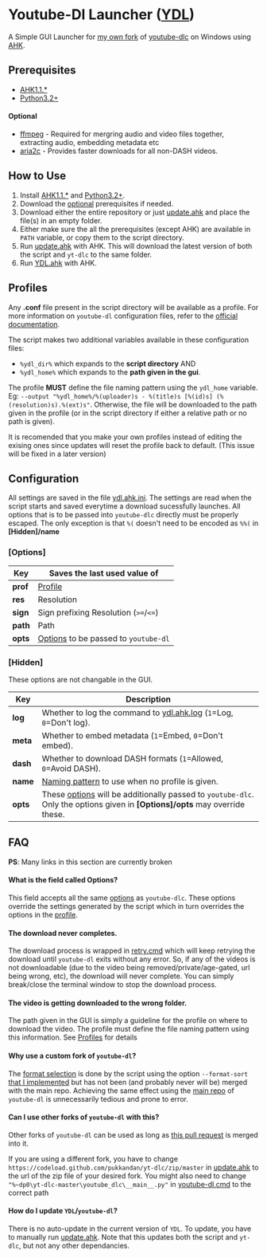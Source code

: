 # Youtube-Dl Launcher ([YDL](https://github.com/pukkandan/ydl#ydl))

A Simple GUI Launcher for [my own fork](https://github.com/pukkandan/yt-dlc) of [youtube-dlc](https://github.com/blackjack4494/yt-dlc) on Windows using [AHK](https://www.autohotkey.com).

## Prerequisites

* [AHK1.1.\*](https://www.autohotkey.com/download/)
* [Python3.2+](https://www.python.org/downloads/windows/)

#### Optional
* [ffmpeg](https://www.gyan.dev/ffmpeg/builds/) - Required for mergring audio and video files together, extracting audio, embedding metadata etc
* [aria2c](https://github.com/aria2/aria2/releases) - Provides faster downloads for all non-DASH videos.

## How to Use

1. Install [AHK1.1.\*](https://www.autohotkey.com/download/) and [Python3.2+](https://www.python.org/downloads/windows/).
1. Download the [optional](#optional) prerequisites if needed.
1. Download either the entire repository or just [update.ahk](https://github.com/pukkandan/YDL/blob/master/update.ahk) and place the file(s) in an empty folder.
1. Either make sure the all the prerequisites (except AHK) are available in `PATH` variable, or copy them to the script directory.
1. Run [update.ahk](https://github.com/pukkandan/YDL/blob/master/update.ahk) with AHK. This will download the latest version of both the script and `yt-dlc` to the same folder.
1. Run [YDL.ahk](https://github.com/pukkandan/YDL/blob/master/ydl.ahk) with AHK.

## Profiles

Any **.conf** file present in the script directory will be available as a profile. For more information on `youtube-dl` configuration files, refer to the [official documentation](https://github.com/pukkandan/yt-dlc#configuration). 

The script makes two additional variables available in these configuration files:
* `%ydl_dir%` which expands to the **script directory** AND
* `%ydl_home%` which expands to the **path given in the gui**.

The profile **MUST** define the file naming pattern using the `ydl_home` variable. Eg: `--output "%ydl_home%/%(uploader)s - %(title)s [%(id)s] (%(resolution)s).%(ext)s"`. Otherwise, the file will be downloaded to the path given in the profile (or in the script directory if either a relative path or no path is given).

It is recomended that you make your own profiles instead of editing the exising ones since updates will reset the profile back to default. (This issue will be fixed in a later version)

## Configuration

All settings are saved in the file [ydl.ahk.ini](https://github.com/pukkandan/YDL/blob/master/ydl.ahk.ini). The settings are read when the script starts and saved everytime a download sucessfully launches. All options that is to be passed into `youtube-dlc` directly must be properly escaped. The only exception is that `%(` doesn't need to be encoded as `%%(` in **\[Hidden\]/name**

### \[Options\]

Key | Saves the last used value of
------------ | -------------
**prof**|[Profile](#profiles)
**res**|Resolution
**sign**|Sign prefixing Resolution (`>=`/`<=`)
**path**|Path
**opts**|[Options](https://github.com/ytdl-org/youtube-dl#options) to be passed to `youtube-dl`


### \[Hidden\]

These options are not changable in the GUI.

Key | Description
------------ | -------------
**log**| Whether to log the command to [ydl.ahk.log](https://github.com/pukkandan/YDL/blob/master/ydl.ahk.log) (`1`=Log, `0`=Don't log).
**meta**| Whether to embed metadata (`1`=Embed, `0`=Don't embed).
**dash**| Whether to download DASH formats (`1`=Allowed, `0`=Avoid DASH).
**name**| [Naming pattern](https://github.com/pukkandan/yt-dlc#output-template) to use when no profile is given.
**opts**| These [options](https://github.com/pukkandan/yt-dlc#options) will be additionally passed to `youtube-dlc`. Only the options given in **\[Options\]/opts** may override these.

## FAQ

**PS**: Many links in this section are currently broken

#### What is the field called Options?

This field accepts all the same [options](https://github.com/pukkandan/yt-dlc#options) as `youtube-dlc`. These options override the settings generated by the script which in turn overrides the options in the [profile](#profiles).

#### The download never completes.

The download process is wrapped in [retry.cmd](https://github.com/pukkandan/YDL/blob/master/retry.cmd) which will keep retrying the download until `youtube-dl` exits without any error. So, if any of the videos is not downloadable (due to the video being removed/private/age-gated, url being wrong, etc), the download will never complete. You can simply break/close the terminal window to stop the download process.

#### The video is getting downloaded to the wrong folder.

The path given in the GUI is simply a guideline for the profile on where to download the video. The profile must define the file naming pattern using this information. See [Profiles](#profiles) for details

#### Why use a custom fork of `youtube-dl`?

The [format selection](https://github.com/pukkandan/YDL/blob/a68f53ad6f2286e516a773f701f71b291884bd01/ydl.ahk#L62) is done by the script using the option `--format-sort` [that I implemented](https://github.com/ytdl-org/youtube-dl/pull/25959) but has not been (and probably never will be) merged with the main repo. Achieving the same effect using the [main repo](https://github.com/ytdl-org/youtube-dl) of `youtube-dl` is unnecessarily tedious and prone to error.

#### Can I use other forks of `youtube-dl` with this?

Other forks of `youtube-dl` can be used as long as [this pull request](https://github.com/pukkandan/youtube-dl/pull/5) is merged into it.

If you are using a different fork, you have to change `https://codeload.github.com/pukkandan/yt-dlc/zip/master` in [update.ahk](https://github.com/pukkandan/YDL/blob/a68f53ad6f2286e516a773f701f71b291884bd01/update.ahk#L7) to the url of the zip file of your desired fork. You might also need to change `"%~dp0\yt-dlc-master\youtube_dlc\__main__.py"` in [youtube-dl.cmd](https://github.com/pukkandan/YDL/blob/a68f53ad6f2286e516a773f701f71b291884bd01/youtube-dl.cmd#L2) to the correct path

#### How do I update `YDL`/`youtube-dl`?

There is no auto-update in the current version of `YDL`. To update, you have to manually run [update.ahk](https://github.com/pukkandan/YDL/blob/master/update.ahk). Note that this updates both the script and `yt-dlc`, but not any other dependancies.
